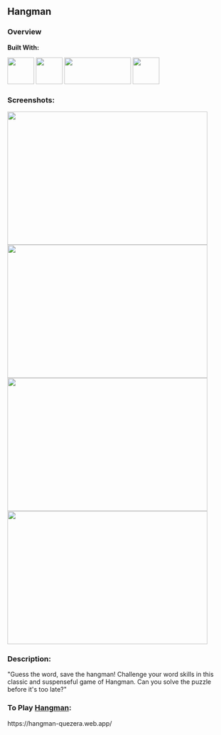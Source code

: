 ## Hangman

### Overview

**Built With:**
<p align="left"> 
  <img height="60" src="https://cdn.svgporn.com/logos/html-5.svg" width="60">
  <img height="60" src="https://cdn.svgporn.com/logos/css-3.svg" width="60">
  <img height="60" src="https://cdn.svgporn.com/logos/typescript.svg" width="150">
  <img height="60" src="https://cdn.svgporn.com/logos/react.svg"  width="60">
</p>

### Screenshots:
<img src="https://github.com/quezera97/hangman/assets/66286710/091f2fbb-15b7-4538-a245-edb935999849" width="450" height="300">
<img src="https://github.com/quezera97/hangman/assets/66286710/088b7418-e05c-49b6-8d7e-a368fa60cefa" width="450" height="300">
<img src="https://github.com/quezera97/hangman/assets/66286710/0569deb7-e502-4219-9c27-5929c8c680e2" width="450" height="300">
<img src="https://github.com/quezera97/hangman/assets/66286710/4f9eac84-56af-4674-a55b-0c25a9a2ec42" width="450" height="300">

### Description:

"Guess the word, save the hangman! Challenge your word skills in this classic and suspenseful game of Hangman. Can you solve the puzzle before it's too late?"

### To Play <a href="https://hangman-quezera.web.app/" target="_blank">Hangman</a>:
<p>https://hangman-quezera.web.app/</p>
